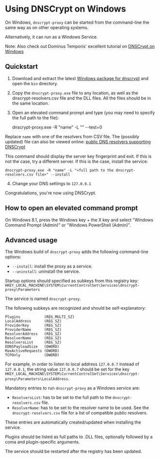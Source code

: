 Using DNSCrypt on Windows
=========================

On Windows, `dnscrypt-proxy` can be started from the command-line the same way
as on other operating systems.

Alternatively, it can run as a Windows Service.

Note: Also check out Dominus Temporis' excellent tutorial on
[DNSCrypt on Windows](http://dominustemporis.com/2014/05/dnscrypt-on-windows-update/)

Quickstart
----------

1) Download and extract the latest
[Windows package for dnscrypt](http://dnscrypt.org) and open the `bin`
directory.

2) Copy the `dnscrypt-proxy.exe` file to any location, as well as the
dnscrypt-resolvers.csv file and the DLL files.
All the files should be in the same location.

3) Open an elevated command prompt and type (you may need to specify
the full path to the file):

    dnscrypt-proxy.exe -R "name" -L "<full path to the dnscrypt-resolvers.csv file>" --test=0

Replace `name` with one of the resolvers from CSV file. The (possibly
updated) file can also be viewed online:
[public DNS resolvers supporting DNSCrypt](https://github.com/jedisct1/dnscrypt-proxy/blob/master/dnscrypt-resolvers.csv)

This command should display the server key fingerprint and exit. If
this is not the case, try a different server. If this is the case,
install the service:

    dnscrypt-proxy.exe -R "name" -L "<full path to the dnscrypt-resolvers.csv file>" --install

4) Change your DNS settings to `127.0.0.1`

Congratulations, you're now using DNSCrypt.

How to open an elevated command prompt
--------------------------------------

On Windows 8.1, press the Windows key + the X key and select "Windows
Command Prompt (Admin)" or "Windows PowerShell (Admin)".

Advanced usage
--------------

The Windows build of `dnscrypt-proxy` adds the following command-line
options:

- `--install`: install the proxy as a service.
- `--uninstall`: uninstall the service.

Startup options should specified as subkeys from this registry key:
`HKEY_LOCAL_MACHINE\SYSTEM\CurrentControlSet\Services\dnscrypt-proxy\Parameters`

The service is named `dnscrypt-proxy`.

The following subkeys are recognized and should be self-explanatory:

    Plugins           (REG_MULTI_SZ)
    LocalAddress      (REG_SZ)
    ProviderKey       (REG_SZ)
    ProviderName      (REG_SZ)
    ResolverAddress   (REG_SZ)
    ResolverName      (REG_SZ)
    ResolversList     (REG_SZ)
    EDNSPayloadSize   (DWORD)
    MaxActiveRequests (DWORD)
    TCPOnly           (DWORD)

For example, in order to listen to local address `127.0.0.7` instead
of `127.0.0.1`, the string value `127.0.0.7` should be set for the key
`HKEY_LOCAL_MACHINE\SYSTEM\CurrentControlSet\Services\dnscrypt-proxy\Parameters\LocalAddress`.

Mandatory entries to run `dnscrypt-proxy` as a Windows service are:
- `ResolversList`: has to be set to the full path to the `dnscrypt-resolvers.csv` file.
- `ResolverName`: has to be set to the resolver name to be used. See
the `dnscrypt-resolvers.csv` file for a list of compatible public resolvers.

These entries are automatically created/updated when installing the service.

Plugins should be listed as full paths to .DLL files, optionally
followed by a coma and plugin-specific arguments.

The service should be restarted after the registry has been updated.
